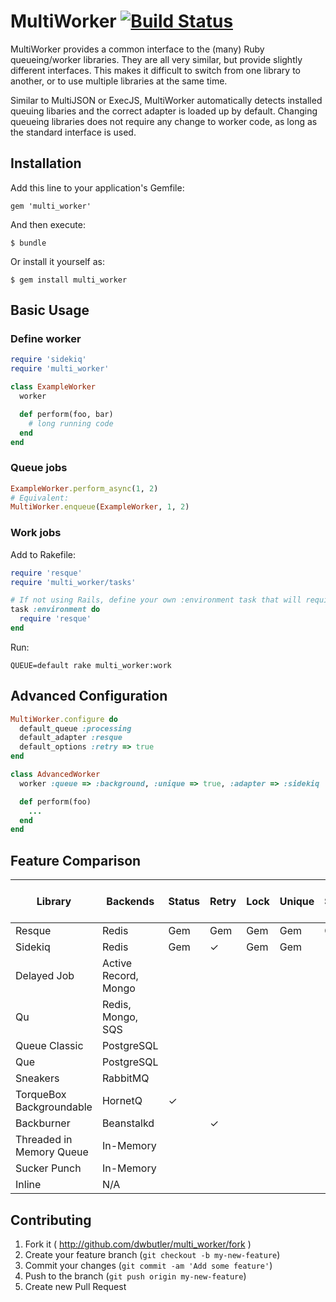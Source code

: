# MultiWorker [![Build Status](https://travis-ci.org/dwbutler/multi_worker.png?branch=master)](https://travis-ci.org/dwbutler/multi_worker)

MultiWorker provides a common interface to the (many) Ruby queueing/worker libraries.
They are all very similar, but provide slightly different interfaces. This makes it difficult
to switch from one library to another, or to use multiple libraries at the same time.

Similar to MultiJSON or ExecJS, MultiWorker automatically detects installed queuing libaries
and the correct adapter is loaded up by default. Changing queueing libraries does not require
any change to worker code, as long as the standard interface is used.

## Installation

Add this line to your application's Gemfile:

    gem 'multi_worker'

And then execute:

    $ bundle

Or install it yourself as:

    $ gem install multi_worker

## Basic Usage

### Define worker

```ruby
require 'sidekiq'
require 'multi_worker'

class ExampleWorker
  worker

  def perform(foo, bar)
    # long running code
  end
end
```

### Queue jobs

```ruby
ExampleWorker.perform_async(1, 2)
# Equivalent:
MultiWorker.enqueue(ExampleWorker, 1, 2)
```

### Work jobs

Add to Rakefile:
```ruby
require 'resque'
require 'multi_worker/tasks'

# If not using Rails, define your own :environment task that will require dependencies
task :environment do
  require 'resque'
end
```

Run:

```
QUEUE=default rake multi_worker:work
```

## Advanced Configuration

```ruby
MultiWorker.configure do
  default_queue :processing
  default_adapter :resque
  default_options :retry => true
end

class AdvancedWorker
  worker :queue => :background, :unique => true, :adapter => :sidekiq

  def perform(foo)
    ...
  end
end
```

## Feature Comparison

| Library                  | Backends             | Status | Retry | Lock | Unique | Scheduling | Priority | Async Method Proxy | Rake Task | Inline |
|--------------------------|----------------------|--------|-------|------|--------|------------|----------|--------------------|-----------|--------|
| Resque                   | Redis                | Gem    | Gem   | Gem  | Gem    | Gem        |          | Gem                | ✓         | ✓      |
| Sidekiq                  | Redis                | Gem    | ✓     | Gem  | Gem    | ✓          |          | ✓                  | ✗         | ✓      |
| Delayed Job              | Active Record, Mongo |        |       |      |        | ✓          |          | ✓                  | ✓         | ✓      |
| Qu                       | Redis, Mongo, SQS    |        |       |      |        |            |          |                    | ✓         | ✓      |
| Queue Classic            | PostgreSQL           |        |       |      |        |            |          |                    | ✓         | ✗      |
| Que                      | PostgreSQL           |        |       |      |        | ✓          | ✓        |                    | ✓         | ✓      |
| Sneakers                 | RabbitMQ             |        |       |      |        |            |          |                    | ✗         | ✗      |
| TorqueBox Backgroundable | HornetQ              | ✓      |       |      |        |            |          | ✓                  | ✗         | ✗      |
| Backburner               | Beanstalkd           |        | ✓     |      |        | ✓          | ✓        | ✓                  | ✓         | ✓      |
| Threaded in Memory Queue | In-Memory            |        |       |      |        |            |          |                    | N/A       | ✓      |
| Sucker Punch             | In-Memory            |        |       |      |        |            |          |                    | N/A       | ✓      |
| Inline                   | N/A                  |        |       |      |        |            |          |                    | N/A       | ✓      |

## Contributing

1. Fork it ( http://github.com/dwbutler/multi_worker/fork )
2. Create your feature branch (`git checkout -b my-new-feature`)
3. Commit your changes (`git commit -am 'Add some feature'`)
4. Push to the branch (`git push origin my-new-feature`)
5. Create new Pull Request
